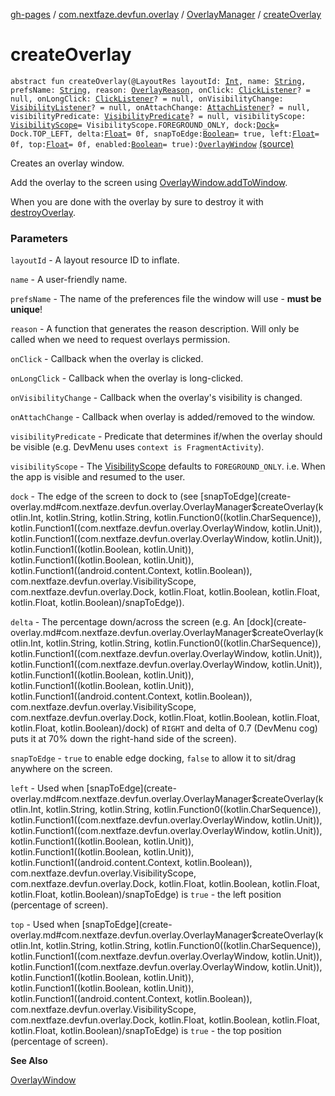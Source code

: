 [gh-pages](../../index.md) / [com.nextfaze.devfun.overlay](../index.md) / [OverlayManager](index.md) / [createOverlay](./create-overlay.md)

# createOverlay

`abstract fun createOverlay(@LayoutRes layoutId: `[`Int`](https://kotlinlang.org/api/latest/jvm/stdlib/kotlin/-int/index.html)`, name: `[`String`](https://kotlinlang.org/api/latest/jvm/stdlib/kotlin/-string/index.html)`, prefsName: `[`String`](https://kotlinlang.org/api/latest/jvm/stdlib/kotlin/-string/index.html)`, reason: `[`OverlayReason`](../-overlay-reason.md)`, onClick: `[`ClickListener`](../-click-listener.md)`? = null, onLongClick: `[`ClickListener`](../-click-listener.md)`? = null, onVisibilityChange: `[`VisibilityListener`](../-visibility-listener.md)`? = null, onAttachChange: `[`AttachListener`](../-attach-listener.md)`? = null, visibilityPredicate: `[`VisibilityPredicate`](../-visibility-predicate.md)`? = null, visibilityScope: `[`VisibilityScope`](../-visibility-scope/index.md)` = VisibilityScope.FOREGROUND_ONLY, dock: `[`Dock`](../-dock/index.md)` = Dock.TOP_LEFT, delta: `[`Float`](https://kotlinlang.org/api/latest/jvm/stdlib/kotlin/-float/index.html)` = 0f, snapToEdge: `[`Boolean`](https://kotlinlang.org/api/latest/jvm/stdlib/kotlin/-boolean/index.html)` = true, left: `[`Float`](https://kotlinlang.org/api/latest/jvm/stdlib/kotlin/-float/index.html)` = 0f, top: `[`Float`](https://kotlinlang.org/api/latest/jvm/stdlib/kotlin/-float/index.html)` = 0f, enabled: `[`Boolean`](https://kotlinlang.org/api/latest/jvm/stdlib/kotlin/-boolean/index.html)` = true): `[`OverlayWindow`](../-overlay-window/index.md) [(source)](https://github.com/NextFaze/dev-fun/tree/master/devfun/src/main/java/com/nextfaze/devfun/overlay/Overlays.kt#L79)

Creates an overlay window.

Add the overlay to the screen using [OverlayWindow.addToWindow](../-overlay-window/add-to-window.md).

When you are done with the overlay by sure to destroy it with [destroyOverlay](destroy-overlay.md).

### Parameters

`layoutId` - A layout resource ID to inflate.

`name` - A user-friendly name.

`prefsName` - The name of the preferences file the window will use - **must be unique**!

`reason` - A function that generates the reason description. Will only be called when we need to request overlays permission.

`onClick` - Callback when the overlay is clicked.

`onLongClick` - Callback when the overlay is long-clicked.

`onVisibilityChange` - Callback when the overlay's visibility is changed.

`onAttachChange` - Callback when overlay is added/removed to the window.

`visibilityPredicate` - Predicate that determines if/when the overlay should be visible (e.g. DevMenu uses `context is FragmentActivity`).

`visibilityScope` - The [VisibilityScope](../-visibility-scope/index.md) defaults to `FOREGROUND_ONLY`. i.e. When the app is visible and resumed to the user.

`dock` - The edge of the screen to dock to (see [snapToEdge](create-overlay.md#com.nextfaze.devfun.overlay.OverlayManager$createOverlay(kotlin.Int, kotlin.String, kotlin.String, kotlin.Function0((kotlin.CharSequence)), kotlin.Function1((com.nextfaze.devfun.overlay.OverlayWindow, kotlin.Unit)), kotlin.Function1((com.nextfaze.devfun.overlay.OverlayWindow, kotlin.Unit)), kotlin.Function1((kotlin.Boolean, kotlin.Unit)), kotlin.Function1((kotlin.Boolean, kotlin.Unit)), kotlin.Function1((android.content.Context, kotlin.Boolean)), com.nextfaze.devfun.overlay.VisibilityScope, com.nextfaze.devfun.overlay.Dock, kotlin.Float, kotlin.Boolean, kotlin.Float, kotlin.Float, kotlin.Boolean)/snapToEdge)).

`delta` - The percentage down/across the screen (e.g. An [dock](create-overlay.md#com.nextfaze.devfun.overlay.OverlayManager$createOverlay(kotlin.Int, kotlin.String, kotlin.String, kotlin.Function0((kotlin.CharSequence)), kotlin.Function1((com.nextfaze.devfun.overlay.OverlayWindow, kotlin.Unit)), kotlin.Function1((com.nextfaze.devfun.overlay.OverlayWindow, kotlin.Unit)), kotlin.Function1((kotlin.Boolean, kotlin.Unit)), kotlin.Function1((kotlin.Boolean, kotlin.Unit)), kotlin.Function1((android.content.Context, kotlin.Boolean)), com.nextfaze.devfun.overlay.VisibilityScope, com.nextfaze.devfun.overlay.Dock, kotlin.Float, kotlin.Boolean, kotlin.Float, kotlin.Float, kotlin.Boolean)/dock) of `RIGHT` and delta of 0.7 (DevMenu cog) puts it at 70% down the right-hand side of the screen).

`snapToEdge` - `true` to enable edge docking, `false` to allow it to sit/drag anywhere on the screen.

`left` - Used when [snapToEdge](create-overlay.md#com.nextfaze.devfun.overlay.OverlayManager$createOverlay(kotlin.Int, kotlin.String, kotlin.String, kotlin.Function0((kotlin.CharSequence)), kotlin.Function1((com.nextfaze.devfun.overlay.OverlayWindow, kotlin.Unit)), kotlin.Function1((com.nextfaze.devfun.overlay.OverlayWindow, kotlin.Unit)), kotlin.Function1((kotlin.Boolean, kotlin.Unit)), kotlin.Function1((kotlin.Boolean, kotlin.Unit)), kotlin.Function1((android.content.Context, kotlin.Boolean)), com.nextfaze.devfun.overlay.VisibilityScope, com.nextfaze.devfun.overlay.Dock, kotlin.Float, kotlin.Boolean, kotlin.Float, kotlin.Float, kotlin.Boolean)/snapToEdge) is `true` - the left position (percentage of screen).

`top` - Used when [snapToEdge](create-overlay.md#com.nextfaze.devfun.overlay.OverlayManager$createOverlay(kotlin.Int, kotlin.String, kotlin.String, kotlin.Function0((kotlin.CharSequence)), kotlin.Function1((com.nextfaze.devfun.overlay.OverlayWindow, kotlin.Unit)), kotlin.Function1((com.nextfaze.devfun.overlay.OverlayWindow, kotlin.Unit)), kotlin.Function1((kotlin.Boolean, kotlin.Unit)), kotlin.Function1((kotlin.Boolean, kotlin.Unit)), kotlin.Function1((android.content.Context, kotlin.Boolean)), com.nextfaze.devfun.overlay.VisibilityScope, com.nextfaze.devfun.overlay.Dock, kotlin.Float, kotlin.Boolean, kotlin.Float, kotlin.Float, kotlin.Boolean)/snapToEdge) is `true` - the top position (percentage of screen).

**See Also**

[OverlayWindow](../-overlay-window/index.md)


